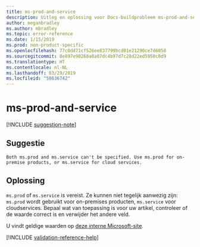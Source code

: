 ```yaml
---
title: ms-prod-and-service
description: Uitleg en oplossing voor Docs-buildprobleem ms-prod-and-service
author: meganbradley
ms.author: mbradley
ms.topic: error-reference
ms.date: 1/15/2019
ms.prod: non-product-specific
ms.openlocfilehash: 77c0dd71cf526ee837799bcd01e21290ce7d6058
ms.sourcegitcommit: 8e897e90268a8a87dc4b97d7c28d22ed5950c8d9
ms.translationtype: HT
ms.contentlocale: nl-NL
ms.lasthandoff: 03/29/2019
ms.locfileid: "58636742"
---
```

# <a name="ms-prod-and-service"></a>ms-prod-and-service

[!INCLUDE [suggestion-note](includes/suggestion-note.md)]

## <a name="suggestion"></a>Suggestie

`Both ms.prod and ms.service can't be specified. Use ms.prod for on-premise products, or ms.service for cloud services.`

## <a name="resolution"></a>Oplossing

`ms.prod` of `ms.service` is vereist. Ze kunnen niet tegelijk aanwezig zijn: `ms.prod` wordt gebruikt voor on-premises producten, `ms.service` voor cloudservices. Bepaal wat van toepassing is voor uw artikel, controleer of de waarde correct is en verwijder het andere veld.

U vindt geldige waarden op [deze interne Microsoft-site](https://docsmetadatatool.azurewebsites.net/allowlists).

<!--make sure to add this file to your includes folder and verify the path-->
[!INCLUDE [validation-reference-help](includes/validation-reference-help.md)]

